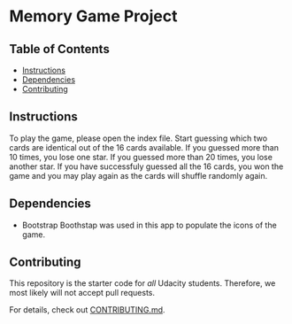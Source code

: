 # Memory Game Project

## Table of Contents

* [Instructions](#instructions)
* [Dependencies](#dependencies)
* [Contributing](#contributing)

## Instructions

To play the game, please open the index file.
Start guessing which two cards are identical out of the 16 cards available.
If you guessed more than 10 times, you lose one star.
If you guessed more than 20 times, you lose another star.
If you have successfuly guessed all the 16 cards, you won the game and you may play again as the cards will shuffle randomly again.

## Dependencies
* Bootstrap
	Boothstap was used in this app to populate the icons of the game.

## Contributing

This repository is the starter code for _all_ Udacity students. Therefore, we most likely will not accept pull requests.

For details, check out [CONTRIBUTING.md](CONTRIBUTING.md).

